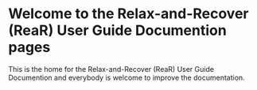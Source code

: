 # Welcome to the Relax-and-Recover (ReaR) User Guide Documention pages

This is the home for the Relax-and-Recover (ReaR) User Guide Documention and everybody is welcome to improve the documentation.
